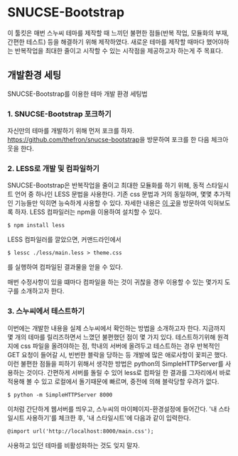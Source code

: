# SNUCSE-Bootstrap
이 툴킷은 매번 스누씨 테마를 제작할 때 느끼던 불편한 점들(반복 작업,
모듈화의 부재, 간편한 테스트) 등을 해결하기 위해 제작하였다. 새로운
테마를 제작할 때마다 했어야하는 반복작업을 최대한 줄이고 시작할 수 있는
시작점을 제공하고자 하는게 주 목표다.

## 개발환경 세팅
SNUCSE-Bootstrap를 이용한 테마 개발 환경 세팅법

### 1. SNUCSE-Bootstrap 포크하기
자신만의 테마를 개발하기 위해 먼저 포크를 하자. 
<https://github.com/thefron/snucse-bootstrap>을 방문하여 포크를 한 다음
체크아웃을 한다.

### 2. LESS로 개발 및 컴파일하기
SNUCSE-Bootstrap은 반복작업을 줄이고 최대한 모듈화를 하기 위해, 동적
스타일시트 언어 중 하나인 LESS 문법을 사용한다. 기존 css 문법과 거의
동일하며, 몇몇 추가적인 기능들만 익히면 능숙하게 사용할 수 있다. 
자세한 내용은 [이 곳](http://lesscss.org/)을 방문하여 익혀보도록 하자.
LESS 컴파일러는 npm을 이용하여 설치할 수 있다. 

    $ npm install less

LESS 컴파일러를 깔았으면, 커맨드라인에서

    $ lessc ./less/main.less > theme.css

를 실행하여 컴파일된 결과물을 얻을 수 있다.

매번 수정사항이 있을 떄마다 컴파일을 하는 것이 귀찮을 경우 이용할 수
있는 몇가지 도구를 소개하고자 한다.


### 3. 스누씨에서 테스트하기
이번에는 개발한 내용을 실제 스누씨에서 확인하는 방법을 소개하고자 한다.
지금까지 몇 개의 테마를 릴리즈하면서 느꼈던 불편했던 점이 몇 가지 있다.
테스트하기위해 원격지에 css 파일을 올려야하는 점, 학내의 서버에
올려두고 테스트하는 경우 반복적인 GET 요청이 들어갈 시, 빈번한 블락을
당하는 등 개발에 많은 애로사항이 꽃피곤 했다.
이런 불편한 점들을 피하기 위해서 생각한 방법은 python의
SimpleHTTPServer를 사용하는 것이다. 간편하게 서버를 돌릴 수 있어 less로
컴파일 한 결과를 그자리에서 바로 적용해 볼 수 있고 로컬에서 돌기때문에 빠르며, 중전에 의해
블락당할 우려가 없다.

    $ python -m SimpleHTTPServer 8000

이처럼 간단하게 웹서버를 띄우고, 스누씨의 마이페이지-환경설정에
들어간다. '내 스타일시트 사용하기'를 체크한 후, '내 스타일시트'에 다음과
같이 입력한다.

    @import url('http://localhost:8000/main.css');

사용하고 있던 테마를 비활성화하는 것도 잊지 말자.
